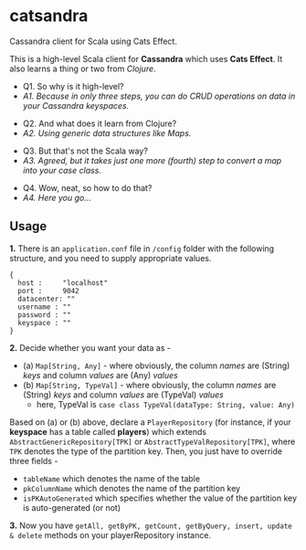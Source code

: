 # catsandra

Cassandra client for Scala using Cats Effect.

This is a high-level Scala client for **Cassandra** which uses **Cats Effect**. It also learns a thing or two from *Clojure*.

> 
- Q1. So why is it high-level?
- *A1. Because in only three steps, you can do CRUD operations on data in your Cassandra keyspaces.*

> 
- Q2. And what does it learn from Clojure?
- *A2. Using generic data structures like Maps.*

>
- Q3. But that's not the Scala way?
- *A3. Agreed, but it takes just one more (fourth) step to convert a map into your case class.*

>
- Q4. Wow, neat, so how to do that?
- *A4. Here you go...*

>

## Usage

**1.** There is an `application.conf` file in `/config` folder with the following structure, and you need to supply 
appropriate values.

```
{
  host :     "localhost"
  port :     9042
  datacenter: ""
  username : ""
  password : ""
  keyspace : ""
}
```

**2.** Decide whether you want your data as -
 - (a) `Map[String, Any]` - where obviously, the column *names* are (String) *keys* and column *values* are (Any) *values*
 - (b) `Map[String, TypeVal]` - where obviously, the column *names* are (String) *keys* and column *values* are (TypeVal) *values*
    - here, TypeVal is `case class TypeVal(dataType: String, value: Any)`

 Based on (a) or (b) above, declare a `PlayerRepository` (for instance, if your **keyspace** has a table called **players**) 
 which extends `AbstractGenericRepository[TPK]` or `AbstractTypeValRepository[TPK]`, where `TPK` denotes the type of the 
 partition key. Then, you just have to override three fields -
  - `tableName` which denotes the name of the table
  - `pkColumnName` which denotes the name of the partition key
  - `isPKAutoGenerated` which specifies whether the value of the partition key is auto-generated (or not)

**3.** Now you have `getAll, getByPK, getCount, getByQuery, insert, update & delete` methods on your playerRepository
instance.
